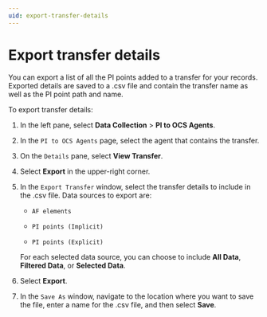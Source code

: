 ```yaml
---
uid: export-transfer-details
---
```


# Export transfer details

You can export a list of all the PI points added to a transfer for your records. Exported details are saved to a .csv file and contain the transfer name as well as the PI point path and name.

To export transfer details:

1. In the left pane, select **Data Collection** > **PI to OCS Agents**.

1. In the `PI to OCS Agents` page, select the agent that contains the transfer.
 
1. On the `Details` pane, select **View Transfer**.

1. Select **Export** in the upper-right corner.

1. In the `Export Transfer` window, select the transfer details to include in the .csv file. Data sources to export are:

   - `AF elements`

   - `PI points (Implicit)`

   - `PI points (Explicit)`

   For each selected data source, you can choose to include **All Data**, **Filtered Data**, or **Selected Data**.

1. Select **Export**.

1. In the `Save As` window, navigate to the location where you want to save the file, enter a name for the .csv file, and then select **Save**.

